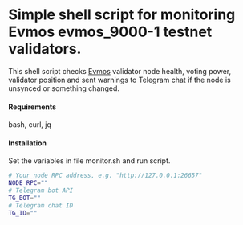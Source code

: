 # Simple shell script for monitoring Evmos evmos_9000-1 testnet validators.
This shell script checks [Evmos](https://github.com/tharsis/evmos) validator node health, voting power, validator position and sent warnings to Telegram chat if the node is unsynced or something changed.
<br/>
#### Requirements
bash, curl, jq
<br/>
#### Installation
Set the variables in file monitor.sh and run script.
```bash
# Your node RPC address, e.g. "http://127.0.0.1:26657"
NODE_RPC=""
# Telegram bot API
TG_BOT=""
# Telegram chat ID
TG_ID=""
```